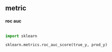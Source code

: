 
## metric

#### roc auc

``` py

import sklearn

sklearn.metrics.roc_auc_score(true_y, prod_y)

```